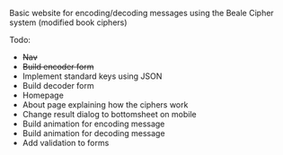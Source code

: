 Basic website for encoding/decoding messages using the Beale Cipher system (modified book ciphers)

Todo:
- ~~Nav~~
- ~~Build encoder form~~
- Implement standard keys using JSON
- Build decoder form
- Homepage
- About page explaining how the ciphers work
- Change result dialog to bottomsheet on mobile
- Build animation for encoding message
- Build animation for decoding message
- Add validation to forms